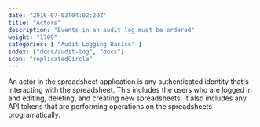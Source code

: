 ```yaml
---
date: "2016-07-03T04:02:20Z"
title: "Actors"
description: "Events in an audit log must be ordered"
weight: "1709"
categories: [ "Audit Logging Basics" ]
index: ["docs/audit-log", "docs"]
icon: "replicatedCircle"
---
```


An actor in the spreadsheet application is any authenticated identity that's interacting with the spreadsheet. This includes the users who are logged in and editing, deleting, and creating new spreadsheets. It also includes any API tokens that are performing operations on the spreadsheets programatically.

